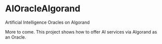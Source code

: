 # AIOracleAlgorand
Artificial Intelligence Oracles on Algorand

More to come. This project shows how to offer AI services via Algorand as an Oracle.
